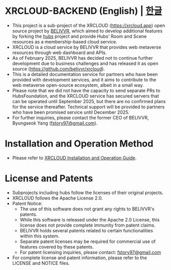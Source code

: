# XRCLOUD-BACKEND (English) | [한글](./README_ko.md)
* This project is a sub-project of the XRCLOUD (https://xrcloud.app) open source project by [BELIVVR](https://belivvr.com), which aimed to develop additional features by forking the [hubs](https://github.com/Hubs-Foundation) project and provide Hubs' Room and Scene resources as a membership-based cloud service.
* XRCLOUD is a cloud service by BELIVVR that provides web metaverse resources through web dashboard and APIs.
* As of February 2025, BELIVVR has decided not to continue further development due to business challenges and has released it as open source (https://github.com/belivvr/xrcloud).
* This is a detailed documentation service for partners who have been provided with development services, and it aims to contribute to the web metaverse open-source ecosystem, albeit in a small way.
* Please note that we did not have the capacity to send separate PRs to HubsFoundation, and the XRCLOUD service has secured servers that can be operated until September 2025, but there are no confirmed plans for the service thereafter. Technical support will be provided to partners who have been promised service until December 2025.
* For further inquiries, please contact the former CEO of BELIVVR, Byungseok Yang (fstory97@gmail.com).

# Installation and Operation Method
* Please refer to [XRCLOUD Installation and Operation Guide](https://github.com/belivvr/xrcloud/blob/main/docs/installation_guide_en.md).

# License and Patents
* Subprojects including hubs follow the licenses of their original projects.
* XRCLOUD follows the Apache License 2.0.
* Patent Notice:
  - The use of this software does not grant any rights to BELIVVR's patents.
  - While this software is released under the Apache 2.0 License, this license does not provide complete immunity from patent claims.
  - BELIVVR holds several patents related to certain functionalities within this system.
  - Separate patent licenses may be required for commercial use of features covered by these patents.
  - For patent licensing inquiries, please contact: fstory97@gmail.com
* For complete license and patent information, please refer to the LICENSE and NOTICE files.

